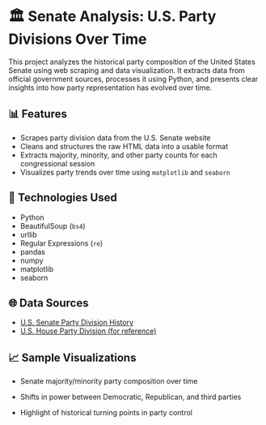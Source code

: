 # 🏛️ Senate Analysis: U.S. Party Divisions Over Time

This project analyzes the historical party composition of the United States Senate using web scraping and data visualization. It extracts data from official government sources, processes it using Python, and presents clear insights into how party representation has evolved over time.

## 📊 Features

- Scrapes party division data from the U.S. Senate website
- Cleans and structures the raw HTML data into a usable format
- Extracts majority, minority, and other party counts for each congressional session
- Visualizes party trends over time using `matplotlib` and `seaborn`

## 🧰 Technologies Used

- Python
- BeautifulSoup (`bs4`)
- urllib
- Regular Expressions (`re`)
- pandas
- numpy
- matplotlib
- seaborn

## 🌐 Data Sources

- [U.S. Senate Party Division History](https://www.senate.gov/history/partydiv.htm)
- [U.S. House Party Division (for reference)](http://history.house.gov/Institution/Party-Divisions/Party-Divisions/)


## 📈 Sample Visualizations

- Senate majority/minority party composition over time

- Shifts in power between Democratic, Republican, and third parties

  
- Highlight of historical turning points in party control

  
